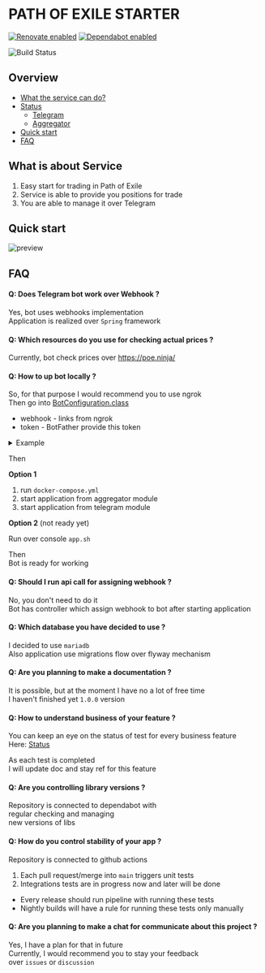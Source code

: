 # PATH OF EXILE STARTER

[![Renovate enabled](https://img.shields.io/badge/renovate-enabled-brightgreen.svg?logo=renovate)](https://renovatebot.com/)
[![Dependabot enabled](https://img.shields.io/badge/dependabot-enabled-025e8c?logo=Dependabot)](https://github.com/dependabot/dependabot-core)

![Build Status](https://github.com/ylazakovich/path-of-exile-starter/actions/workflows/test.yml/badge.svg)

## Overview

- [What the service can do?](#what-is-about-service)
- [Status](config/docs/ROADMAP.md#status)
  - [Telegram](config/docs/ROADMAP.md#telegram)
  - [Aggregator](config/docs/ROADMAP.md#aggregator)
- [Quick start](#quick-start)
- [FAQ](#faq)

## What is about Service

1. Easy start for trading in Path of Exile
2. Service is able to provide you positions for trade
3. You are able to manage it over Telegram

## Quick start

![preview](https://github.com/ylazakovich/path-of-exile-starter/blob/main/config/docs/preview.gif)

## FAQ

#### Q: Does Telegram bot work over Webhook ?

Yes, bot uses webhooks implementation \
Application is realized over `Spring` framework

#### Q: Which resources do you use for checking actual prices ?

Currently, bot check prices over https://poe.ninja/

#### Q: How to up bot locally ?

So, for that purpose I would recommend you to use ngrok \
Then go into [BotConfiguration.class](https://github.com/ylazakovich/path-of-exile-starter/blob/main/modules/telegram/src/main/java/io/starter/telegram/config/BotConfiguration.java)

- webhook - links from ngrok
- token - BotFather provide this token

<details>
<summary>Example</summary>

```java

@Key("TELEGRAM_BOT_WEBHOOK")
@DefaultValue("https://1234-567-890-00-111.ngrok-free.app")
String webHook();

@Key("TELEGRAM_BOT_TOKEN")
@DefaultValue("1234567890:AABBCC-DDDDD")
String token();
```

</details>

Then

**Option 1**

1. run `docker-compose.yml`
2. start application from aggregator module
3. start application from telegram module

**Option 2** (not ready yet)

Run over console `app.sh`

Then \
Bot is ready for working

#### Q: Should I run api call for assigning webhook ?

No, you don't need to do it \
Bot has controller which assign webhook to bot after starting application

#### Q: Which database you have decided to use ?

I decided to use `mariadb` \
Also application use migrations flow over flyway mechanism

#### Q: Are you planning to make a documentation ?

It is possible, but at the moment I have no a lot of free time \
I haven't finished yet `1.0.0` version

#### Q: How to understand business of your feature ?

You can keep an eye on the status of test for every business feature \
Here: [Status](config/docs/ROADMAP.md#status)

As each test is completed \
I will update doc and stay ref for this feature

#### Q: Are you controlling library versions ?

Repository is connected to dependabot with \
regular checking and managing \
new versions of libs

#### Q: How do you control stability of your app ?

Repository is connected to github actions

1. Each pull request/merge into `main` triggers unit tests
2. Integrations tests are in progress now and later will be done

- Every release should run pipeline with running these tests
- Nightly builds will have a rule for running these tests only manually

#### Q: Are you planning to make a chat for communicate about this project ?

Yes, I have a plan for that in future \
Currently, I would recommend you to stay your feedback \
over `issues` or `discussion`
